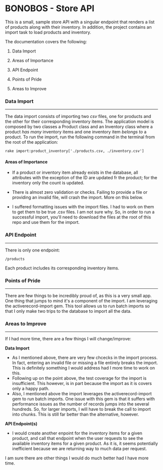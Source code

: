 # BONOBOS - Store API

This is a small, sample store API with a singular endpoint that renders a list of products along with their inventory. In addition, the project contains an import task to load products and inventory.

The documentation covers the following:

1. Data Import

2. Areas of Importance

3. API Endpoint

4. Points of Pride

5. Areas to Improve



### Data Import
---------------

The data import consists of importing two *csv* files, one for products and the other for their corresponding inventory items. 
The application model is composed by two classes a Product class and an Inventory class where a product *has many* inventory items and one inventory item *belongs to* a product. 
To run the import, run the following command in the terminal from the root of the application: 

```
rake import:product_inventory['./products.csv, ./inventory.csv']
```

#### Areas of Importance

* If a product or inventory item already exists in the database, all attributes with the exception of the ID are updated fr the product; for the inventory only the count is updated.

* There is almost zero validation or checks. Failing to provide a file or providing an invalid file, will crash the import. More on this below.

* I suffered formatting issues with the import files. I had to work on them to get them to be true .csv files. I am not sure why. So, in order to run a successful import, you'll need to download the files at the root of this repo and use them for the import. 




### API Endpoint
-----------------

There is only one endpoint:

```/products```

Each product includes its corresponding inventory items.



### Points of Pride
--------------------

There are few things to be incredibly proud of, as this is a very small app. One thing that jumps to mind it's a component of the import. I am leveraging the activerecord-import gem. This tool allows us to run batch imports so that I only make two trips to the database to import all the data. 



### Areas to Improve
---------------------

If I had more time, there are a few things I will change/improve:

**Data Import**
  * As I mentioned above, there are very few chcecks in the import process. In fact, entering an invalid file or missing a file entirely breaks the import. This is definitely something I would address had I more time to work on this. 
  * Following up on the point above, the test coverage for the import is insufficient. This however, is in part because the import as it is covers only a happy path.
  * Also, I mentioned above the import leverages the activerecord-import gem to run batch imports. One issue with this gem is that it suffers with performance issues as the number of records jumps into the several hundreds. So, for larger imports, I will have to break the call to import into chunks. This is still far better than the alternative, however.
  
  **API Endpoint(s)**
  * I would create another enpoint for the inventory items for a given product, and call that endpoint when the user requests to see the available inventory items for a given product. As it is, it seems potentially inefficient because we are returning way to much data  per request.
  
I am sure there are other things I would do much better had I have more time. 
